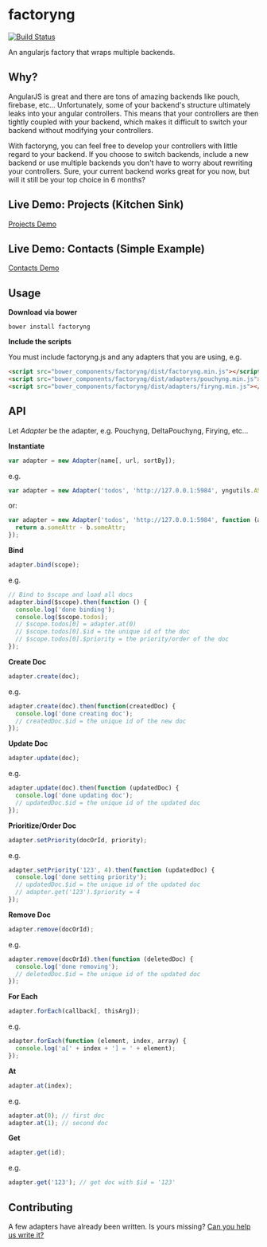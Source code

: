 factoryng
====

[![Build Status](https://travis-ci.org/redgeoff/factoryng.svg)](https://travis-ci.org/redgeoff/factoryng)

An angularjs factory that wraps multiple backends.

Why?
----
AngularJS is great and there are tons of amazing backends like pouch, firebase, etc... Unfortunately, some of your backend's structure ultimately leaks into your angular controllers. This means that your controllers are then tightly coupled with your backend, which makes it difficult to switch your backend without modifying your controllers.

With factoryng, you can feel free to develop your controllers with little regard to your backend. If you choose to switch backends, include a new backend or use multiple backends you don't have to worry about rewriting your controllers. Sure, your current backend works great for you now, but will it still be your top choice in 6 months?

Live Demo: Projects (Kitchen Sink)
----
[Projects Demo](http://redgeoff.github.io/factoryng/examples/projects)

Live Demo: Contacts (Simple Example)
----
[Contacts Demo](http://redgeoff.github.io/factoryng/examples/contacts)

Usage
----
**Download via bower**
```
bower install factoryng
```

**Include the scripts**

You must include factoryng.js and any adapters that you are using, e.g.

```html
<script src="bower_components/factoryng/dist/factoryng.min.js"></script>
<script src="bower_components/factoryng/dist/adapters/pouchyng.min.js"></script>
<script src="bower_components/factoryng/dist/adapters/firyng.min.js"></script>
```

API
----
Let *Adapter* be the adapter, e.g. Pouchyng, DeltaPouchyng, Firying, etc...

**Instantiate**
```js
var adapter = new Adapter(name[, url, sortBy]);
```
e.g.
```js
var adapter = new Adapter('todos', 'http://127.0.0.1:5984', yngutils.ASC);
```
or:
```js
var adapter = new Adapter('todos', 'http://127.0.0.1:5984', function (a, b) {
  return a.someAttr - b.someAttr;
});
```

**Bind**
```js
adapter.bind(scope);
```
e.g.
```js
// Bind to $scope and load all docs
adapter.bind($scope).then(function () {
  console.log('done binding');
  console.log($scope.todos);
  // $scope.todos[0] = adapter.at(0)
  // $scope.todos[0].$id = the unique id of the doc
  // $scope.todos[0].$priority = the priority/order of the doc
});
```

**Create Doc**
```js
adapter.create(doc);
```
e.g.
```js
adapter.create(doc).then(function(createdDoc) {
  console.log('done creating doc');
  // createdDoc.$id = the unique id of the new doc
});
```

**Update Doc**
```js
adapter.update(doc);
```
e.g.
```js
adapter.update(doc).then(function (updatedDoc) {
  console.log('done updating doc');
  // updatedDoc.$id = the unique id of the updated doc
});
```

**Prioritize/Order Doc**
```js
adapter.setPriority(docOrId, priority);
```
e.g.
```js
adapter.setPriority('123', 4).then(function (updatedDoc) {
  console.log('done setting priority');
  // updatedDoc.$id = the unique id of the updated doc
  // adapter.get('123').$priority = 4
});
```

**Remove Doc**
```js
adapter.remove(docOrId);
```
e.g.
```js
adapter.remove(docOrId).then(function (deletedDoc) {
  console.log('done removing');
  // deletedDoc.$id = the unique id of the updated doc
});
```

**For Each**
```js
adapter.forEach(callback[, thisArg]);
```
e.g.
```js
adapter.forEach(function (element, index, array) {
  console.log('a[' + index + '] = ' + element);
});
```

**At**
```js
adapter.at(index);
```
e.g.
```js
adapter.at(0); // first doc
adapter.at(1); // second doc
```

**Get**
```js
adapter.get(id);
```
e.g.
```js
adapter.get('123'); // get doc with $id = '123'
```

Contributing
----
A few adapters have already been written. Is yours missing? [Can you help us write it?](CONTRIBUTING.md)
